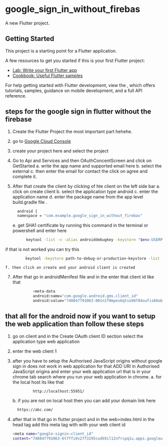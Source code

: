 # google_sign_in_without_firebas

A new Flutter project.

## Getting Started

This project is a starting point for a Flutter application.

A few resources to get you started if this is your first Flutter project:

- [Lab: Write your first Flutter app](https://docs.flutter.dev/get-started/codelab)
- [Cookbook: Useful Flutter samples](https://docs.flutter.dev/cookbook)

For help getting started with Flutter development, view the
, which offers tutorials,
samples, guidance on mobile development, and a full API reference.

## steps for the google sign in flutter without the firebase
1. Create the Flutter Project the most important part hehehe.
2. go to [Google Cloud Console](https://console.cloud.google.com/welcome?project=stellar-operand-473814-c1)
3. create your project here and select the project 
4. Go to Api and Services and then OAuthConcentScreen and click on GetStarted
    a. write the app name and supported email here
    b. select the external 
    c. then enter the email for contact the click on agree and complete it.
5. After that create the client by clicking of hte client on the left side bar
    a. click on create client 
    b. select the application type android
    c. enter the application name
    d. enter the package name from the app level build.gradle file . 
      ```bash
        android {
        namespace = "com.example.google_sign_in_without_firebas"
      ```
    e. get SHA1 certificate by running this command in the terminal or powershell and enter here
   
      ``` bash
            keytool -list -v -alias androiddebugkey -keystore "$env:USERPROFILE\.android\debug.keystore"
      ```
 if that is not worked you can try this
   ```bash
            keytool -keystore path-to-debug-or-production-keystore -list -v
   ```
    f. then click on create and your android client is created 
7. After that go in androidMenifest file and in the <application/> enter that client id like that
   ```bash
            <meta-data
            android:name="com.google.android.gms.client_id"
            android:value="748847791063-001n1f0mpes6qtso98f84oufis66obj5.apps.googleusercontent.com" /> 
   ```
## that all for the android now if you want to setup the web application than follow these steps

1. go on client and in the Create OAuth client ID section select the application type web application
2. enter the web client 1
3. after you have to setup the Authorised JavaScript origins without google sign in does not work in web application for that ADD URI in Authorised JavaScript origins and enter your web application url that is in your chrome tab search where you run your web application in chrome.
    a. for the local host its like that
   
   ```bash
            http://localhost:55951/
   ```
   
    b. if you are not on local host then you can add your domain link here
      ```bash
        https://abc.com/
      ```
5. after that in that go in flutter project and in the web>index.html in the head tag add this 
meta tag with with your web client id
    ```bash
    <meta name="google-signin-client_id"
    content="748847791063-6t7ffi0v27f3295cudk9il12nfrcpq1u.apps.googleusercontent.com">
    ```
